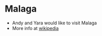 # Malaga
- Andy and Yara would like to visit Malaga
- More info at [wikipedia](https://en.wikipedia.org/wiki/Málaga)